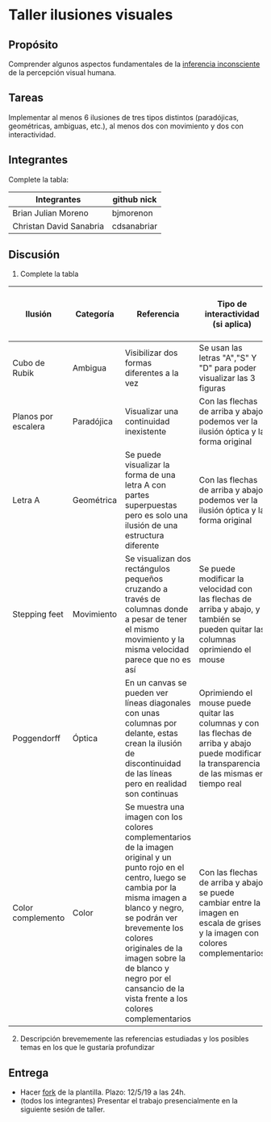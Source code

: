 # Taller ilusiones visuales

## Propósito

Comprender algunos aspectos fundamentales de la [inferencia inconsciente](https://github.com/VisualComputing/Cognitive) de la percepción visual humana.

## Tareas

Implementar al menos 6 ilusiones de tres tipos distintos (paradójicas, geométricas, ambiguas, etc.), al menos dos con movimiento y dos con interactividad.

## Integrantes

Complete la tabla:

|       Integrantes       |  github nick  |
| ----------------------- | ------------- |
|   Brian Julian Moreno   |   bjmorenon   |
| Christan David Sanabria |	 cdsanabriar  |

## Discusión

1. Complete la tabla

|Ilusión|Categoría |Referencia|Tipo de interactividad (si aplica) | URL código base (si aplica) |
|-------------------|----------|-----------|-----------------------------------|-----------------------------|
|Cubo de Rubik|Ambigua|Visibilizar dos formas diferentes a la vez|Se usan las letras "A","S" Y "D" para poder visualizar las 3 figuras|No Aplica|
|Planos por escalera|Paradójica|Visualizar una continuidad inexistente|Con las flechas de arriba y abajo podemos ver la ilusión óptica y la forma original|No Aplica|
|Letra A|Geométrica|Se puede visualizar la forma de una letra A con partes superpuestas pero es solo una ilusión de una estructura diferente|Con las flechas de arriba y abajo podemos ver la ilusión óptica y la forma original|No Aplica|
|Stepping feet|Movimiento|Se visualizan dos rectángulos pequeños cruzando a través de columnas donde a pesar de tener el mismo movimiento y la misma velocidad parece que no es así|Se puede modificar la velocidad con las flechas de arriba y abajo, y también se pueden quitar las columnas oprimiendo el mouse|No Aplica|
|Poggendorff|Óptica|En un canvas se pueden ver líneas diagonales con unas columnas por delante, estas crean la ilusión de discontinuidad de las líneas pero en realidad son continuas|Oprimiendo el mouse puede quitar las columnas y con las flechas de arriba y abajo puede modificar la transparencia de las mismas en tiempo real|No Aplica|
|Color complemento|Color|Se muestra una imagen con los colores complementarios de la imagen original y un punto rojo en el centro, luego se cambia por la misma imagen a blanco y negro, se podrán ver brevemente los colores originales de la imagen sobre la de blanco y negro por el cansancio de la vista frente a los colores complementarios|Con las flechas de arriba y abajo se puede cambiar entre la imagen en escala de grises y la imagen con colores complementarios|No Aplica|


2. Descripción brevememente las referencias estudiadas y los posibles temas en los que le gustaría profundizar

## Entrega

* Hacer [fork](https://help.github.com/articles/fork-a-repo/) de la plantilla. Plazo: 12/5/19 a las 24h.
* (todos los integrantes) Presentar el trabajo presencialmente en la siguiente sesión de taller.
